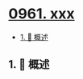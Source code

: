 # [0961. xxx](https://github.com/Tdahuyou/TNotes.leetcode/tree/main/notes/0961.%20xxx)

<!-- region:toc -->

- [1. 📝 概述](#1--概述)

<!-- endregion:toc -->

## 1. 📝 概述
